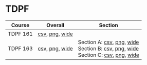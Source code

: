# TDPF

| Course | Overall | Section |
| ------ | ------- | ------- |
| TDPF 161 | [csv](https://github.com/UCSD-Historical-Enrollment-Data/2024Winter/blob/main/overall/TDPF%20161.csv), [png](https://raw.githubusercontent.com/UCSD-Historical-Enrollment-Data/2024Winter/main/plot_overall/TDPF%20161.png), [wide](https://raw.githubusercontent.com/UCSD-Historical-Enrollment-Data/2024Winter/main/plot_overall_wide/TDPF%20161.png) |  |
| TDPF 163 | [csv](https://github.com/UCSD-Historical-Enrollment-Data/2024Winter/blob/main/overall/TDPF%20163.csv), [png](https://raw.githubusercontent.com/UCSD-Historical-Enrollment-Data/2024Winter/main/plot_overall/TDPF%20163.png), [wide](https://raw.githubusercontent.com/UCSD-Historical-Enrollment-Data/2024Winter/main/plot_overall_wide/TDPF%20163.png) | Section A: [csv](https://github.com/UCSD-Historical-Enrollment-Data/2024Winter/blob/main/section/TDPF%20163_A.csv), [png](https://raw.githubusercontent.com/UCSD-Historical-Enrollment-Data/2024Winter/main/plot_section/TDPF%20163_A.png), [wide](https://raw.githubusercontent.com/UCSD-Historical-Enrollment-Data/2024Winter/main/plot_section_wide/TDPF%20163_A.png)<br>Section B: [csv](https://github.com/UCSD-Historical-Enrollment-Data/2024Winter/blob/main/section/TDPF%20163_B.csv), [png](https://raw.githubusercontent.com/UCSD-Historical-Enrollment-Data/2024Winter/main/plot_section/TDPF%20163_B.png), [wide](https://raw.githubusercontent.com/UCSD-Historical-Enrollment-Data/2024Winter/main/plot_section_wide/TDPF%20163_B.png)<br>Section C: [csv](https://github.com/UCSD-Historical-Enrollment-Data/2024Winter/blob/main/section/TDPF%20163_C.csv), [png](https://raw.githubusercontent.com/UCSD-Historical-Enrollment-Data/2024Winter/main/plot_section/TDPF%20163_C.png), [wide](https://raw.githubusercontent.com/UCSD-Historical-Enrollment-Data/2024Winter/main/plot_section_wide/TDPF%20163_C.png) |
